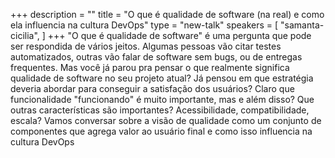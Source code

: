 +++
description = ""
title = "O que é qualidade de software (na real) e como ela influencia na cultura DevOps"
type = "new-talk"
speakers = [
        "samanta-cicilia",
]
+++
"O que é qualidade de software" é uma pergunta que pode ser respondida de vários jeitos. Algumas pessoas vão citar testes automatizados, outras vão falar de software sem bugs, ou de entregas frequentes. Mas você já parou pra pensar o que realmente significa qualidade de software no seu projeto atual? Já pensou em que estratégia deveria abordar para conseguir a satisfação dos usuários? Claro que funcionalidade "funcionando" é muito importante, mas e além disso? Que outras características são importantes? Acessibilidade, compatibilidade, escala? Vamos conversar sobre a visão de qualidade como um conjunto de componentes que agrega valor ao usuário final e como isso influencia na cultura DevOps